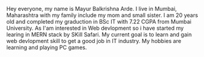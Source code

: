 Hey everyone, my name is Mayur Balkrishna Arde. I live in Mumbai, Maharashtra with my family include my mom and small sister. I am 20 years old and completed my graduction in BSc IT with 7.22 CGPA from Mumbai University. As I'am interested in Web devlopment so i have started my learing in MERN stack by SKill Safari. My current goal is to learn and gain web devlopment skill to get a good job in IT industry. My hobbies are learning and playing PC games.
